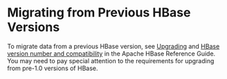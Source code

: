 # Migrating from Previous HBase Versions<a name="emr-hbase-migrate"></a>

To migrate data from a previous HBase version, see [Upgrading](https://hbase.apache.org/book.html#upgrading) and [HBase version number and compatibility](https://hbase.apache.org/book.html#hbase.versioning) in the Apache HBase Reference Guide\. You may need to pay special attention to the requirements for upgrading from pre\-1\.0 versions of HBase\.